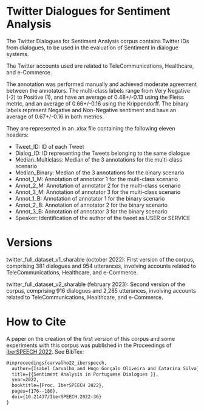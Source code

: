 # Twitter Dialogues for Sentiment Analysis
The Twitter Dialogues for Sentiment Analysis corpus contains Twitter IDs from dialogues, to be used in the evaluation of Sentiment in dialogue systems.

The Twitter accounts used are related to TeleCommunications, Healthcare, and e-Commerce.

The annotation was performed manually and achieved moderate agreement between the annotators. 
The multi-class labels range from Very Negative (-2) to Positive (1), and have an average of 0.48+/-0.13 using the Fleiss metric, and an average of 0.66+/-0.16 using the Krippendorff. 
The binary labels represent Negative and Non-Negative sentiment and have an average of 0.67+/-0.16 in both metrics.

They are represented in an .xlsx file containing the following eleven headers:

- Tweet_ID: ID of each Tweet
- Dialog_ID: ID representing the Tweets belonging to the same dialogue
- Median_Multiclass: Median of the 3 annotations for the multi-class scenario
- Median_Binary: Median of the 3 annotations for the binary scenario
- Annot_1_M: Annotation of annotator 1 for the multi-class scenario
- Annot_2_M: Annotation of annotator 2 for the multi-class scenario
- Annot_3_M: Annotation of annotator 3 for the multi-class scenario
- Annot_1_B: Annotation of annotator 1 for the binary scenario
- Annot_2_B: Annotation of annotator 2 for the binary scenario
- Annot_3_B: Annotation of annotator 3 for the binary scenario
- Speaker: Identification of the author of the tweet as USER or SERVICE

# Versions

twitter_full_dataset_v1_sharable (october 2022): First version of the corpus, comprising 381 dialogues and 954 utterances, involving accounts related to TeleCommunications, Healthcare, and e-Commerce.


twitter_full_dataset_v2_sharable (february 2023): Second version of the corpus, comprising 916 dialogues and 2,285 utterances, involving accounts related to TeleCommunications, Healthcare, and e-Commerce.

# How to Cite

A paper on the creation of the first version of this corpus and some experiments with this corpus was published in the Proceedings of [IberSPEECH 2022](http://iberspeech2022.ugr.es/). See BibTex:

```latex
@inproceedings{carvalho22_iberspeech,
  author={Isabel Carvalho and Hugo Gonçalo Oliveira and Catarina Silva},
  title={{Sentiment Analysis in Portuguese Dialogues }},
  year=2022,
  booktitle={Proc. IberSPEECH 2022},
  pages={176--180},
  doi={10.21437/IberSPEECH.2022-36}
}
```
